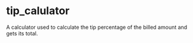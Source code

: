 # tip_calulator
A calculator used to calculate the tip percentage of the billed amount and gets its total.

